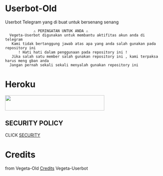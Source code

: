 # Userbot-Old
Userbot Telegram yang di buat untuk bersenang senang


```
             ⚠️ PERINGATAN UNTUK ANDA ⚠️ ️
  Vegeta-Userbot digunakan untuk membantu aktifitas akun anda di telegram
   Kami tidak bertanggung jawab atas apa yang anda salah gunakan pada repository ini
      ! Hati hati dalam penggunaan pada repository ini !
   Jika salah satu member salah gunakan repository ini , kami terpaksa harus meng gban anda 
  Jangan pernah sekali sekali menyalah gunakan repository ini
```

# Heroku
  
  
  <p align="center"><a href="https://heroku.com/deploy?template=https://github.com/Randi356/Vegeta-Old2">

  <img src="https://img.shields.io/badge/Deploy%20To%20Heroku-aqua?style=flat&logo=heroku" width="325" height="50.100" /></a></p>
  
## SECURITY POLICY

CLICK [SECURITY](https://github.com/Randi356/Vegeta-Userbot/blob/Vegeta-Userbot/SECURITY.MD)


# Credits

from Vegeta-Old [Credits](https://github.com/Randi356/Vegeta-Old) Vegeta-Userbot
